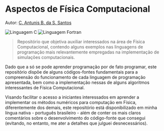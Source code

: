 # Aspectos de Física Computacional

Autor: [C. Antunis B. da S. Santos](https://github.com/carlos-antunis-physics/)

![Linguagem C](https://img.shields.io/badge/Linguagem%20C-555555?style=plastic)
![Linguagem Fortran](https://img.shields.io/badge/Linguagem%20Fortran-4d41b1?style=plastic)
<!--
![Linguagem MATLAB](https://img.shields.io/badge/Linguagem%20MATLAB-e16737?style=plastic)
-->

> Repositório que objetiva auxiliar interessados na área de Física Computacional, contendo alguns exemplos nas linguagens de programação mais relevantemente empregadas na implementação de simulações computacionais.

Dado que a só se pode aprender programação por de fato programar, este repositório dispõe de alguns códigos-fontes fundamentais para a compreensão do funcionamento de cada linguagem de programação apresentada, bem como a implementação nessas de alguns algoritmos interessantes de Física Computacional.

Visando facilitar o acesso a iniciantes interessados em aprender a implementar os métodos numéricos para computação em Física, diferentemente dos demais, este repositório está disponibilizado em minha língua nativa - português brasileiro - além de conter os mais claros comentários sobre o desenvolvimento do código-fonte que consegui (evitando, no entanto, me ater a detalhes que julguei desnecessários).
